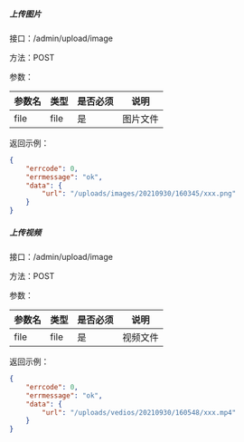 ##### 上传图片

接口：/admin/upload/image

方法：POST

参数：

| 参数名 | 类型 | 是否必须 | 说明     |
| ------ | ---- | -------- | -------- |
| file   | file | 是       | 图片文件 |

返回示例：

```json
{
    "errcode": 0,
    "errmessage": "ok",
    "data": {
        "url": "/uploads/images/20210930/160345/xxx.png"
    }
}
```



##### 上传视频

接口：/admin/upload/image

方法：POST

参数：

| 参数名 | 类型 | 是否必须 | 说明     |
| ------ | ---- | -------- | -------- |
| file   | file | 是       | 视频文件 |

返回示例：

```json
{
    "errcode": 0,
    "errmessage": "ok",
    "data": {
        "url": "/uploads/vedios/20210930/160548/xxx.mp4"
    }
}
```


